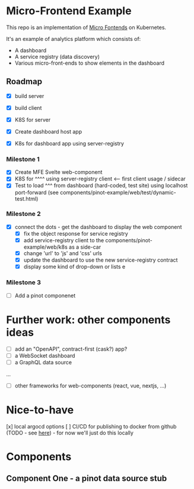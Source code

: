 # Micro-Frontend Example

This repo is an implementation of [Micro Fontends](https://micro-frontends.org/) on Kubernetes.

It's an example of analytics platform which consists of:
 * A dashboard
 * A service registry (data discovery)
 * Various micro-front-ends to show elements in the dashboard

## Roadmap

 - [x] build server
 - [x] build client

 - [x] K8S for server
 - [x] Create dashboard host app
 - [x] K8s for dashboard app using server-registry


### Milestone 1
 - [x] Create MFE Svelte web-component
 - [x] K8S for ^^^^ using server-registry client <-- first client usage / sidecar
 - [x] Test to load ^^^ from dashboard (hard-coded, test site) using localhost port-forward
    (see components/pinot-example/web/test/dynamic-test.html)

### Milestone 2
 - [x] connect the dots - get the dashboard to display the web component
   - [x] fix the object response for service registry
   - [x] add service-registry client to the components/pinot-example/web/k8s as a side-car
   - [x] change 'url' to 'js' and 'css' urls
   - [x] update the dashboard to use the new service-registry contract
   - [x] display some kind of drop-down or lists
e

### Milestone 3
 - [ ] Add a pinot componenet

# Further work: other components ideas
 - [ ] add an "OpenAPI", contract-first (cask?) app?
 - [ ] a WebSocket dashboard
 - [ ] a GraphQL data source

 ...
 - [ ] other frameworks for web-components (react, vue, nextjs, ...)

# Nice-to-have
 [x] local argocd options
 [ ] CI/CD for publishing to docker from github (TODO - see [here](https://docs.github.com/en/actions/publishing-packages/publishing-docker-images))
     - for now we'll just do this locally

# Components


## Component One - a pinot data source stub